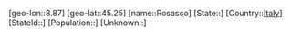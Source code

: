 ﻿---
location: [45.25,8.87]
type: City
tags:
- geo/City


SpocWebEntityId: 33761
isDeleted: false
confidential: public

---
[geo-lon::8.87]
[geo-lat::45.25]
[name::Rosasco]
[State::]
[Country::[Italy](geo/Continent/Europe/Italy.md)]
[StateId::]
[Population::]
[Unknown::]


